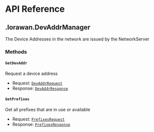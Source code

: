 # API Reference

## .lorawan.DevAddrManager

The Device Addresses in the network are issued by the NetworkServer

### Methods

#### `GetDevAddr`

Request a device address

- Request: [`DevAddrRequest`](#lorawandevaddrrequest)
- Response: [`DevAddrResponse`](#lorawandevaddrresponse)

#### `GetPrefixes`

Get all prefixes that are in use or available

- Request: [`PrefixesRequest`](#lorawanprefixesrequest)
- Response: [`PrefixesResponse`](#lorawanprefixesresponse)

